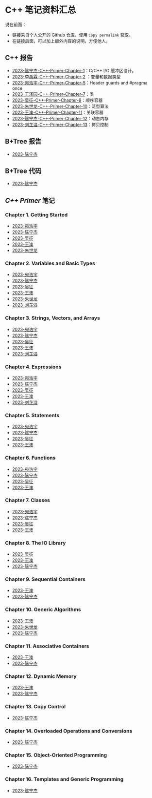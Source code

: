 # C++ 笔记资料汇总

说在前面：

- 链接来自个人公开的 Github 仓库，使用 `Copy permalink` 获取。
- 在链接后面，可以加上额外内容的说明，方便他人。

## C++ 报告

- [2023-陈宁杰-C++-Primer-Chapter-1](https://github.com/ChenNingjie1218/training-plan/blob/a82fe10515c20e095f91278429fac824548cb989/cpp/ppt/%E7%AC%AC%E4%B8%80%E7%AB%A0%E5%BC%80%E5%A7%8B.pdf)：C/C++ I/O 缓冲区设计。
- [2023-李禹霖-C++-Primer-Chapter-2](https://github.com/dcdc831/CppNotes/blob/93907dc83db9044ad5d10aa66b59f28c1a92f13c/ppt/2023-%E6%9D%8E%E7%A6%B9%E9%9C%96-C%2B%2B-Primer-Chapter-2.pptx) ：变量和数据类型
- [2023-宛浩宇-C++-Primer-Chapter-5](https://github.com/whyeinstein/ndssl_training_notes/blob/main/report/%E8%AF%AD%E5%8F%A5.pptx)：Header guards and #pragma once
- [2023-王泽园-C++-Primer-Chapter-7](https://github.com/wangzy-dbug/training-plan/blob/313309f9f6224f296f70742033a76d516931c8c6/cpp/%E7%AC%AC7%E7%AB%A0.pdf
)：类
- [2023-吴征-C++-Primer-Chapter-9](https://github.com/Qianji-wz/cppMarkdown/blob/a91627bf2f739aee39817d58f57a97e620942223/C9%20%E9%A1%BA%E5%BA%8F%E5%AE%B9%E5%99%A8%20Pre.md)：顺序容器
- [2023-朱世龙-C++-Primer-Chapter-10](https://github.com/zhusl-323/Cpp-Primer/blob/main/note/Chapter%2010%20%E6%B3%9B%E5%9E%8B%E7%AE%97%E6%B3%95.md)：泛型算法
- [2023-王澳-C++-Primer-Chapter-11](https://github.com/WangAo-0/training-plan/blob/dev/cpp/C11%E5%85%B3%E8%81%94%E5%AE%B9%E5%99%A8PPT/%E5%85%B3%E8%81%94%E5%AE%B9%E5%99%A8.pptx)：关联容器
- [2023-陈宁杰-C++-Primer-Chapter-12](https://github.com/ChenNingjie1218/training-plan/blob/MyNote/cpp/ppt/%E7%AC%AC12%E7%AB%A0%20ppt.md)：动态内存
- [2023-刘芷溢-C++-Primer-Chapter-13](https://github.com/tom-jerr/Reports/blob/master/ppt/%E6%8B%B7%E8%B4%9D%E6%8E%A7%E5%88%B6.pptx)：拷贝控制

## B+Tree 报告

- [2023-陈宁杰](https://github.com/ChenNingjie1218/BPlusTree/blob/master/doc/report.md)

## B+Tree 代码

- [2023-陈宁杰](https://github.com/ChenNingjie1218/BPlusTree/tree/master)

## *C++ Primer* 笔记

### Chapter 1. Getting Started

- [2023-宛浩宇](https://github.com/whyeinstein/ndssl_training_notes/blob/main/C%2B%2B/C1%20%E5%BF%AB%E9%80%9F%E5%85%A5%E9%97%A8.md)
- [2023-陈宁杰](https://github.com/ChenNingjie1218/training-plan/blob/6620d8704d9b7f2436026c1e615ce9080b6e315d/cpp/%E7%AC%AC1%E7%AB%A0%20%E5%BC%80%E5%A7%8B.md)
- [2023-吴征](https://github.com/Qianji-wz/cppMarkdown/blob/a91627bf2f739aee39817d58f57a97e620942223/cpp/C1%20%E5%BC%80%E5%A7%8B.md)
- [2023-王澳](https://github.com/WangAo-0/training-plan/blob/e508bae83eb33a30b78e5e220c9da2e82f51893d/cpp/Note_C1%E5%BC%80%E5%A7%8B.md)
- [2023-朱世龙](https://github.com/zhusl-323/Cpp-Primer/blob/main/note/Chapter%201%20%E5%BC%80%E5%A7%8B.md)

### Chapter 2. Variables and Basic Types

- [2023-宛浩宇](https://github.com/whyeinstein/ndssl_training_notes/blob/main/C%2B%2B/C2%20%E5%8F%98%E9%87%8F%E5%92%8C%E5%9F%BA%E6%9C%AC%E7%B1%BB%E5%9E%8B.md)
- [2023-陈宁杰](https://github.com/ChenNingjie1218/training-plan/blob/6620d8704d9b7f2436026c1e615ce9080b6e315d/cpp/%E7%AC%AC2%E7%AB%A0%20%E5%8F%98%E9%87%8F%E5%92%8C%E5%9F%BA%E6%9C%AC%E7%B1%BB%E5%9E%8B.md)
- [2023-吴征](https://github.com/Qianji-wz/cppMarkdown/blob/a91627bf2f739aee39817d58f57a97e620942223/cpp/C2%20%E5%8F%98%E9%87%8F%E5%92%8C%E5%9F%BA%E6%9C%AC%E7%B1%BB%E5%9E%8B.md)
- [2023-王澳](https://github.com/WangAo-0/training-plan/blob/e508bae83eb33a30b78e5e220c9da2e82f51893d/cpp/Note_C2%E5%8F%98%E9%87%8F%E5%92%8C%E5%9F%BA%E6%9C%AC%E7%B1%BB%E5%9E%8B.md)
- [2023-朱世龙](https://github.com/zhusl-323/Cpp-Primer/blob/main/note/Chapter%202%20%E5%8F%98%E9%87%8F%E5%92%8C%E5%9F%BA%E6%9C%AC%E7%B1%BB%E5%9E%8B.md)
- [2023-刘芷溢](https://github.com/tom-jerr/Reports/blob/master/2_%E5%8F%98%E9%87%8F%E5%92%8C%E5%9F%BA%E6%9C%AC%E7%B1%BB%E5%9E%8B.md)

### Chapter 3. Strings, Vectors, and Arrays

- [2023-宛浩宇](https://github.com/whyeinstein/ndssl_training_notes/blob/main/C%2B%2B/C3%20%E5%AD%97%E7%AC%A6%E4%B8%B2%E3%80%81%E5%90%91%E9%87%8F%E5%92%8C%E6%95%B0%E7%BB%84.md)
- [2023-陈宁杰](https://github.com/ChenNingjie1218/training-plan/blob/6620d8704d9b7f2436026c1e615ce9080b6e315d/cpp/%E7%AC%AC3%E7%AB%A0%20%E5%AD%97%E7%AC%A6%E4%B8%B2%E3%80%81%E5%90%91%E9%87%8F%E5%92%8C%E6%95%B0%E7%BB%84.md)
- [2023-吴征](https://github.com/Qianji-wz/cppMarkdown/blob/a91627bf2f739aee39817d58f57a97e620942223/cpp/C3%20%E5%AD%97%E7%AC%A6%E4%B8%B2%E3%80%81%E5%90%91%E9%87%8F%E5%92%8C%E6%95%B0%E7%BB%84.md)
- [2023-王澳](https://github.com/WangAo-0/training-plan/blob/e508bae83eb33a30b78e5e220c9da2e82f51893d/cpp/Note_C3%E5%AD%97%E7%AC%A6%E4%B8%B2%E3%80%81%E5%90%91%E9%87%8F%E5%92%8C%E6%95%B0%E7%BB%84.md)
- [2023-刘芷溢](https://github.com/tom-jerr/Reports/blob/master/3_%E5%AD%97%E7%AC%A6%E4%B8%B2%E5%90%91%E9%87%8F%E6%95%B0%E7%BB%84.md)

### Chapter 4. Expressions

- [2023-宛浩宇](https://github.com/whyeinstein/ndssl_training_notes/blob/main/C%2B%2B/C4%20%E8%A1%A8%E8%BE%BE%E5%BC%8F.md)
- [2023-陈宁杰](https://github.com/ChenNingjie1218/training-plan/blob/6620d8704d9b7f2436026c1e615ce9080b6e315d/cpp/%E7%AC%AC4%E7%AB%A0%20%E8%A1%A8%E8%BE%BE%E5%BC%8F%20.md)
- [2023-吴征](https://github.com/Qianji-wz/cppMarkdown/blob/a91627bf2f739aee39817d58f57a97e620942223/cpp/C4%20%E8%A1%A8%E8%BE%BE%E5%BC%8F.md)
- [2023-王澳](https://github.com/WangAo-0/training-plan/blob/e508bae83eb33a30b78e5e220c9da2e82f51893d/cpp/Note_C4%E8%A1%A8%E8%BE%BE%E5%BC%8F.md)
- [2023-刘芷溢](https://github.com/tom-jerr/Reports/blob/master/4_%E8%A1%A8%E8%BE%BE%E5%BC%8F.md)

### Chapter 5. Statements

- [2023-宛浩宇](https://github.com/whyeinstein/ndssl_training_notes/blob/main/C%2B%2B/C5%20%E8%AF%AD%E5%8F%A5.md)
- [2023-陈宁杰](https://github.com/ChenNingjie1218/training-plan/blob/6620d8704d9b7f2436026c1e615ce9080b6e315d/cpp/%E7%AC%AC5%E7%AB%A0%20%E8%AF%AD%E5%8F%A5%20.md)
- [2023-吴征](https://github.com/Qianji-wz/cppMarkdown/blob/a91627bf2f739aee39817d58f57a97e620942223/cpp/C5%20%E8%AF%AD%E5%8F%A5.md)
- [2023-王澳](https://github.com/WangAo-0/training-plan/blob/e508bae83eb33a30b78e5e220c9da2e82f51893d/cpp/Note_C5%E8%AF%AD%E5%8F%A5.md)  

### Chapter 6. Functions

- [2023-宛浩宇](https://github.com/whyeinstein/ndssl_training_notes/blob/main/C%2B%2B/C6%20%E5%87%BD%E6%95%B0.md)
- [2023-陈宁杰](https://github.com/ChenNingjie1218/training-plan/blob/6620d8704d9b7f2436026c1e615ce9080b6e315d/cpp/%E7%AC%AC6%E7%AB%A0%20%E5%87%BD%E6%95%B0.md)
- [2023-吴征](https://github.com/Qianji-wz/cppMarkdown/blob/a91627bf2f739aee39817d58f57a97e620942223/cpp/C6%20%E5%87%BD%E6%95%B0.md)
- [2023-王澳](https://github.com/WangAo-0/training-plan/blob/e508bae83eb33a30b78e5e220c9da2e82f51893d/cpp/Note_C6%E5%87%BD%E6%95%B0.md)
  
### Chapter 7. Classes

- [2023-宛浩宇](https://github.com/whyeinstein/ndssl_training_notes/blob/main/C%2B%2B/C7%20%E7%B1%BB.md)
- [2023-陈宁杰](https://github.com/ChenNingjie1218/training-plan/blob/6620d8704d9b7f2436026c1e615ce9080b6e315d/cpp/%E7%AC%AC7%E7%AB%A0%20%E7%B1%BB.md)
- [2023-吴征](https://github.com/Qianji-wz/cppMarkdown/blob/a91627bf2f739aee39817d58f57a97e620942223/cpp/C7%20%E7%B1%BB.md)
- [2023-王澳](https://github.com/WangAo-0/training-plan/blob/e508bae83eb33a30b78e5e220c9da2e82f51893d/cpp/Note_C7%E7%B1%BB.md)
  
### Chapter 8. The IO Library

- [2023-吴征](https://github.com/Qianji-wz/cppMarkdown/blob/a91627bf2f739aee39817d58f57a97e620942223/cpp/C8%20%E6%A0%87%E5%87%86IO%E5%BA%93.md)
- [2023-王澳](https://github.com/WangAo-0/training-plan/blob/e508bae83eb33a30b78e5e220c9da2e82f51893d/cpp/Note_C8IO%E5%BA%93.md)
- [2023-陈宁杰](https://github.com/ChenNingjie1218/training-plan/blob/MyNote/cpp/%E7%AC%AC8%E7%AB%A0%20IO%E5%BA%93.md)

### Chapter 9. Sequential Containers

- [2023-王澳](https://github.com/WangAo-0/training-plan/blob/e508bae83eb33a30b78e5e220c9da2e82f51893d/cpp/Note_C9%E9%A1%BA%E5%BA%8F%E5%AE%B9%E5%99%A8.md)
- [2023-陈宁杰](https://github.com/ChenNingjie1218/training-plan/blob/MyNote/cpp/%E7%AC%AC9%E7%AB%A0%20%E9%A1%BA%E5%BA%8F%E5%AE%B9%E5%99%A8.md)

### Chapter 10. Generic Algorithms

- [2023-王澳](https://github.com/WangAo-0/training-plan/blob/e508bae83eb33a30b78e5e220c9da2e82f51893d/cpp/Note_C10%E6%B3%9B%E5%9E%8B%E7%AE%97%E6%B3%95.md)
- [2023-朱世龙](https://github.com/zhusl-323/Cpp-Primer/blob/main/note/Chapter%2010%20%E6%B3%9B%E5%9E%8B%E7%AE%97%E6%B3%95.md)
- [2023-陈宁杰](https://github.com/ChenNingjie1218/training-plan/blob/MyNote/cpp/%E7%AC%AC10%E7%AB%A0%20%E6%B3%9B%E5%9E%8B%E7%AE%97%E6%B3%95.md)

### Chapter 11. Associative Containers

- [2023-王澳](https://github.com/WangAo-0/training-plan/blob/e508bae83eb33a30b78e5e220c9da2e82f51893d/cpp/Note_C11%E5%85%B3%E8%81%94%E5%AE%B9%E5%99%A8.md)
- [2023-陈宁杰](https://github.com/ChenNingjie1218/training-plan/blob/MyNote/cpp/%E7%AC%AC11%E7%AB%A0%20%E5%85%B3%E8%81%94%E5%AE%B9%E5%99%A8.md)

### Chapter 12. Dynamic Memory

- [2023-王澳](https://github.com/WangAo-0/training-plan/blob/e508bae83eb33a30b78e5e220c9da2e82f51893d/cpp/Note_C12%E5%8A%A8%E6%80%81%E5%86%85%E5%AD%98.md)
- [2023-陈宁杰](https://github.com/ChenNingjie1218/training-plan/blob/MyNote/cpp/%E7%AC%AC12%E7%AB%A0%20%E5%8A%A8%E6%80%81%E5%86%85%E5%AD%98.md)

### Chapter 13. Copy Control

- [2023-陈宁杰](https://github.com/ChenNingjie1218/training-plan/blob/MyNote/cpp/%E7%AC%AC13%E7%AB%A0%20%E6%8B%B7%E8%B4%9D%E3%80%81%E8%B5%8B%E5%80%BC%E4%B8%8E%E9%94%80%E6%AF%81.md)

### Chapter 14. Overloaded Operations and Conversions

- [2023-陈宁杰](https://github.com/ChenNingjie1218/training-plan/blob/MyNote/cpp/%E7%AC%AC14%E7%AB%A0%20%E9%87%8D%E8%BD%BD%E8%BF%90%E7%AE%97%E4%B8%8E%E7%B1%BB%E5%9E%8B%E8%BD%AC%E6%8D%A2.md)

### Chapter 15. Object-Oriented Programming

- [2023-陈宁杰](https://github.com/ChenNingjie1218/training-plan/blob/MyNote/cpp/%E7%AC%AC15%E7%AB%A0%20%E9%9D%A2%E5%90%91%E5%AF%B9%E8%B1%A1%E7%A8%8B%E5%BA%8F%E8%AE%BE%E8%AE%A1.md)

### Chapter 16. Templates and Generic Programming

- [2023-陈宁杰](https://github.com/ChenNingjie1218/training-plan/blob/MyNote/cpp/%E7%AC%AC16%E7%AB%A0%20%E6%A8%A1%E6%9D%BF%E4%B8%8E%E6%B3%9B%E5%9E%8B%E7%BC%96%E7%A8%8B.md)
